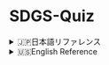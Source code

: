# SDGS-Quiz

<details>
<summary>
🇯🇵日本語リファレンス
</summary>
<br>
学校のテスト対策で作りました。

## 👨‍🏫 使い方

1. Python環境でmain_jp.pyを実行する。
2. 問題画像が表示され、わかったらどこかのキーを押す。
3. コンソール画面に答えの番号を入力。
4. 3秒後に次の問題が表示される。
5. 17問解いたら終了。

※答えの番号はSDGSロゴの左上に書いてある正式な番号です。詳しくはファイルに同梱されているgoals_jp.txt内、もしくはPythonプログラム内1番上のコメントアウトに記載されています。
</details>

<details>
<summary>
🇺🇸English Reference
</summary>
<br>
I made it in preparation for a school test.

## 👨‍🏫 How to use

1. Run main_jp.py in the Python environme
2. The image of the question is displayed, and if you understand it, press any key.
3. Enter the answer number in the console screen.
4. After 3 seconds, the next question will be displayed.
5. After solving 17 questions, the program ends.
</details>
